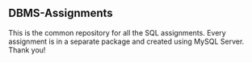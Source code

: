 ## DBMS-Assignments
This is the common repository for all the SQL assignments. Every assignment is in a separate package and created using MySQL Server. Thank you!
